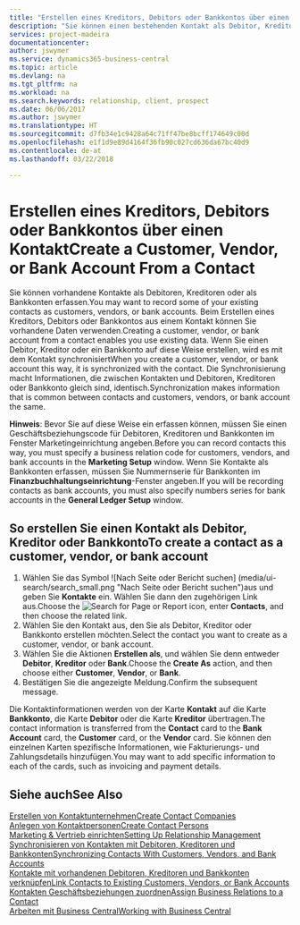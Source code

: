 ```yaml
---
title: "Erstellen eines Kreditors, Debitors oder Bankkontos über einen Kontakt | Microsoft Docs"
description: "Sie können einen bestehenden Kontakt als Debitor, Kreditor oder Bankkonto mithilfe der vorhandenen Daten und angeben Geschäftsbeziehung erfassen."
services: project-madeira
documentationcenter: 
author: jswymer
ms.service: dynamics365-business-central
ms.topic: article
ms.devlang: na
ms.tgt_pltfrm: na
ms.workload: na
ms.search.keywords: relationship, client, prospect
ms.date: 06/06/2017
ms.author: jswymer
ms.translationtype: HT
ms.sourcegitcommit: d7fb34e1c9428a64c71ff47be8bcff174649c00d
ms.openlocfilehash: e1f1d9e89d4164f36fb90c027cd636da67bc40d9
ms.contentlocale: de-at
ms.lasthandoff: 03/22/2018

---
```

# <a name="create-a-customer-vendor-or-bank-account-from-a-contact"></a><span data-ttu-id="c5185-103">Erstellen eines Kreditors, Debitors oder Bankkontos über einen Kontakt</span><span class="sxs-lookup"><span data-stu-id="c5185-103">Create a Customer, Vendor, or Bank Account From a Contact</span></span>
<span data-ttu-id="c5185-104">Sie können vorhandene Kontakte als Debitoren, Kreditoren oder als Bankkonten erfassen.</span><span class="sxs-lookup"><span data-stu-id="c5185-104">You may want to record some of your existing contacts as customers, vendors, or bank accounts.</span></span> <span data-ttu-id="c5185-105">Beim Erstellen eines Kreditors, Debitors oder Bankkontos aus einem Kontakt können Sie vorhandene Daten verwenden.</span><span class="sxs-lookup"><span data-stu-id="c5185-105">Creating a customer, vendor, or bank account from a contact enables you use existing data.</span></span> <span data-ttu-id="c5185-106">Wenn Sie einen Debitor, Kreditor oder ein Bankkonto auf diese Weise erstellen, wird es mit dem Kontakt synchronisiert</span><span class="sxs-lookup"><span data-stu-id="c5185-106">When you create a customer, vendor, or bank account this way, it is synchronized with the contact.</span></span> <span data-ttu-id="c5185-107">Die Synchronisierung macht Informationen, die zwischen Kontakten und Debitoren, Kreditoren oder Bankkonto gleich sind, identisch.</span><span class="sxs-lookup"><span data-stu-id="c5185-107">Synchronization makes information that is common between contacts and customers, vendors, or bank account the same.</span></span>

<span data-ttu-id="c5185-108">**Hinweis**: Bevor Sie auf diese Weise ein erfassen können, müssen Sie einen Geschäftsbeziehungscode für Debitoren, Kreditoren und Bankkonten im Fenster Marketingeinrichtung angeben.</span><span class="sxs-lookup"><span data-stu-id="c5185-108">Before you can record contacts this way, you must specify a business relation code for customers, vendors, and bank accounts in the **Marketing Setup** window.</span></span> <span data-ttu-id="c5185-109">Wenn Sie Kontakte als Bankkonten erfassen, müssen Sie Nummernserie für Bankkonten im **Finanzbuchhaltungseinrichtung**-Fenster angeben.</span><span class="sxs-lookup"><span data-stu-id="c5185-109">If you will be recording contacts as bank accounts, you must also specify numbers series for bank accounts in the **General Ledger Setup** window.</span></span>

## <a name="to-create-a-contact-as-a-customer-vendor-or-bank-account"></a><span data-ttu-id="c5185-110">So erstellen Sie einen Kontakt als Debitor, Kreditor oder Bankkonto</span><span class="sxs-lookup"><span data-stu-id="c5185-110">To create a contact as a customer, vendor, or bank account</span></span>
1. <span data-ttu-id="c5185-111">Wählen Sie das Symbol ![Nach Seite oder Bericht suchen] (media/ui-search/search_small.png "Nach Seite oder Bericht suchen")aus und geben Sie **Kontakte** ein. Wählen Sie dann den zugehörigen Link aus.</span><span class="sxs-lookup"><span data-stu-id="c5185-111">Choose the ![Search for Page or Report](media/ui-search/search_small.png "Search for Page or Report icon") icon, enter **Contacts**, and then choose the related link.</span></span>
2. <span data-ttu-id="c5185-112">Wählen Sie den Kontakt aus, den Sie als Debitor, Kreditor oder Bankkonto erstellen möchten.</span><span class="sxs-lookup"><span data-stu-id="c5185-112">Select the contact you want to create as a customer, vendor, or bank account.</span></span>
3. <span data-ttu-id="c5185-113">Wählen Sie die Aktionen **Erstellen als**, und wählen Sie denn entweder **Debitor**, **Kreditor** oder **Bank**.</span><span class="sxs-lookup"><span data-stu-id="c5185-113">Choose the **Create As** action, and then choose either **Customer**, **Vendor**, or **Bank**.</span></span>
4. <span data-ttu-id="c5185-114">Bestätigen Sie die angezeigte Meldung.</span><span class="sxs-lookup"><span data-stu-id="c5185-114">Confirm the subsequent message.</span></span>

<span data-ttu-id="c5185-115">Die Kontaktinformationen werden von der Karte **Kontakt** auf die Karte **Bankkonto**, die Karte **Debitor** oder die Karte **Kreditor** übertragen.</span><span class="sxs-lookup"><span data-stu-id="c5185-115">The contact information is transferred from the **Contact** card to the **Bank Account** card, the **Customer** card, or the **Vendor** card.</span></span> <span data-ttu-id="c5185-116">Sie können den einzelnen Karten spezifische Informationen, wie Fakturierungs- und Zahlungsdetails hinzufügen.</span><span class="sxs-lookup"><span data-stu-id="c5185-116">You may want to add specific information to each of the cards, such as invoicing and payment details.</span></span>

## <a name="see-also"></a><span data-ttu-id="c5185-117">Siehe auch</span><span class="sxs-lookup"><span data-stu-id="c5185-117">See Also</span></span>
[<span data-ttu-id="c5185-118">Erstellen von Kontaktunternehmen</span><span class="sxs-lookup"><span data-stu-id="c5185-118">Create Contact Companies</span></span>](marketing-create-contact-companies.md)  
[<span data-ttu-id="c5185-119">Anlegen von Kontaktpersonen</span><span class="sxs-lookup"><span data-stu-id="c5185-119">Create Contact Persons</span></span>](marketing-create-contact-persons.md)  
[<span data-ttu-id="c5185-120">Marketing & Vertrieb einrichten</span><span class="sxs-lookup"><span data-stu-id="c5185-120">Setting Up Relationship Management</span></span>](marketing-setup-marketing.md)  
[<span data-ttu-id="c5185-121">Synchronisieren von Kontakten mit Debitoren, Kreditoren und Bankkonten</span><span class="sxs-lookup"><span data-stu-id="c5185-121">Synchronizing Contacts With Customers, Vendors, and Bank Accounts</span></span>](marketing-synchronize-contacts-customers-vendors-bank-accounts.md)  
[<span data-ttu-id="c5185-122">Kontakte mit vorhandenen Debitoren, Kreditoren und Bankkonten verknüpfen</span><span class="sxs-lookup"><span data-stu-id="c5185-122">Link Contacts to Existing Customers, Vendors, or Bank Accounts</span></span>](marketing-how-link-contact.md)  
[<span data-ttu-id="c5185-123">Kontakten Geschäftsbeziehungen zuordnen</span><span class="sxs-lookup"><span data-stu-id="c5185-123">Assign Business Relations to a Contact</span></span>](marketing-business-relations.md#AssignBusRelContact)  
[<span data-ttu-id="c5185-124">Arbeiten mit  Business Central</span><span class="sxs-lookup"><span data-stu-id="c5185-124">Working with Business Central</span></span>](ui-work-product.md)

